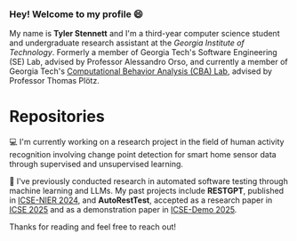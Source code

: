### Hey! Welcome to my profile 😄

My name is **Tyler Stennett** and I'm a third-year computer science student and undergraduate research assistant at the *Georgia Institute of Technology*. Formerly a member of Georgia Tech's Software Engineering (SE) Lab, advised by Professor Alessandro Orso, and currently a member of Georgia Tech's [Computational Behavior Analysis (CBA) Lab](https://cba.gatech.edu/), advised by Professor Thomas Plötz.

# Repositories

💻 I'm currently working on a research project in the field of human activity recognition involving change point detection for smart home sensor data through supervised and unsupervised learning.

📓 I've previously conducted research in automated software testing through machine learning and LLMs. My past projects include **RESTGPT**, published in [ICSE-NIER 2024](https://arxiv.org/pdf/2312.00894.pdf), and **AutoRestTest**, accepted as a research paper in [ICSE 2025](https://arxiv.org/abs/2411.07098) and as a demonstration paper in [ICSE-Demo 2025](https://arxiv.org/abs/2501.08600).

Thanks for reading and feel free to reach out!
